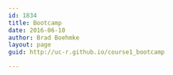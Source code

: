 ```yaml
---
id: 1834
title: Bootcamp
date: 2016-06-10
author: Brad Boehmke
layout: page
guid: http://uc-r.github.io/course1_bootcamp

---
```




